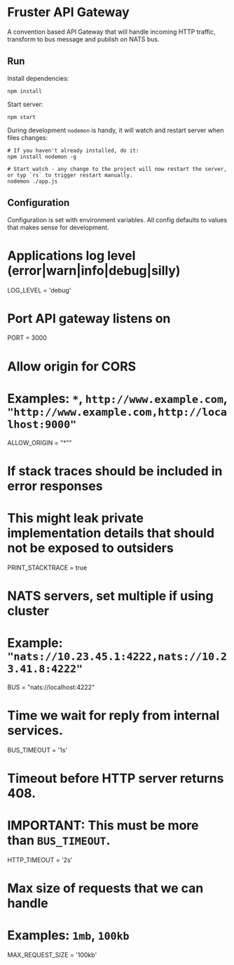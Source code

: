 # Fruster API Gateway

A convention based API Gateway that will handle incoming HTTP traffic, transform to bus message and publish on NATS bus.

## Run

Install dependencies:

    npm install

Start server:

    npm start

During development `nodemon` is handy, it will watch and restart server when files changes:

    # If you haven't already installed, do it:
    npm install nodemon -g
  
    # Start watch - any change to the project will now restart the server, or typ `rs` to trigger restart manually.
    nodemon ./app.js

## Configuration

Configuration is set with environment variables. All config defaults to values that makes sense for development.
  
  # Applications log level (error|warn|info|debug|silly)
  LOG_LEVEL = 'debug'

  # Port API gateway listens on
  PORT = 3000
  
  # Allow origin for CORS
  # Examples: `*`, `http://www.example.com`,  `"http://www.example.com,http://localhost:9000"`
  ALLOW_ORIGIN = "*""

  # If stack traces should be included in error responses
  # This might leak private implementation details that should not be exposed to outsiders
  PRINT_STACKTRACE = true

  # NATS servers, set multiple if using cluster
  # Example: `"nats://10.23.45.1:4222,nats://10.23.41.8:4222"`
  BUS = "nats://localhost:4222"
  
  # Time we wait for reply from internal services.
  BUS_TIMEOUT = '1s'
  
  # Timeout before HTTP server returns 408. 
  # IMPORTANT: This must be more than `BUS_TIMEOUT`.
  HTTP_TIMEOUT = '2s'
  
  # Max size of requests that we can handle
  # Examples: `1mb`, `100kb`
  MAX_REQUEST_SIZE = '100kb'

